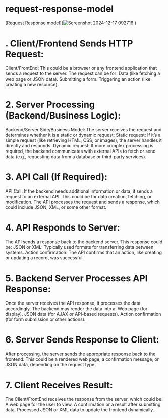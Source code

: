 # request-response-model
[Request Response model](![Screenshot 2024-12-17 092716](https://github.com/user-attachments/assets/612a4cb8-94a5-4070-8af5-4ec71a344054)
)

# . Client/Frontend Sends HTTP Request:
Client/FrontEnd: This could be a browser or any frontend application that sends a request to the server. The request can be for:
Data (like fetching a web page or JSON data).
Submitting a form.
Triggering an action (like creating a new resource).

# 2. Server Processing (Backend/Business Logic):
Backend/Server Side/Business Model: The server receives the request and determines whether it is a static or dynamic request:
Static request: If it’s a simple request (like retrieving HTML, CSS, or images), the server handles it directly and responds.
Dynamic request: If more complex processing is required, the backend communicates with external APIs to fetch or send data (e.g., requesting data from a database or third-party services).

# 3. API Call (If Required):
API Call: If the backend needs additional information or data, it sends a request to an external API. This could be for data creation, fetching, or modification.
The API processes the request and sends a response, which could include JSON, XML, or some other format.

# 4. API Responds to Server:
The API sends a response back to the backend server. This response could be:
JSON or XML: Typically used formats for transferring data between systems.
Action confirmation: The API confirms that an action, like creating or updating a record, was successful.

# 5. Backend Server Processes API Response:
Once the server receives the API response, it processes the data accordingly.
The backend may render the data into a:
Web page (for display).
JSON data (for AJAX or API-based requests).
Action confirmation (for form submission or other actions).

# 6. Server Sends Response to Client:
After processing, the server sends the appropriate response back to the frontend:
This could be a rendered web page, a confirmation message, or JSON data, depending on the request type.

# 7. Client Receives Result:
The Client/FrontEnd receives the response from the server, which could be:
A web page for the user to view.
A confirmation or a result after submitting data.
Processed JSON or XML data to update the frontend dynamically.
